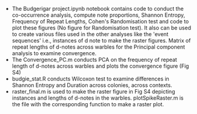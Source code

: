 - The Budgerigar project.ipynb notebook contains code to conduct the co-occurrence analysis, compute note proportions, Shannon Entropy, Frequency of Repeat Lengths, Cohen's Randomisation test and code to plot these figures (No figure for Randomisation test). It also can be used to create various files used in the other analyses like the 'event sequences' i.e., instances of d note to make the raster figures. Matrix of repeat lengths of d-notes across warbles for the Principal component analysis to examine convergence.
- The Convergence_PC.m conducts PCA on the frequency of repeat length of d-notes across warbles and plots the convergence figure (Fig S4)
- budgie_stat.R conducts Wilcoxon test to examine differences in Shannon Entropy and Duration across colonies, across contexts.
- raster_final.m is used to make the raster figure in Fig S4 depicting instances and lengths of d-notes in the warbles. plotSpikeRaster.m is the file with the corresponding function to make a raster plot.
